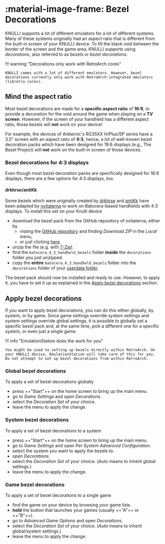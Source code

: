 # :material-image-frame: Bezel Decorations

KNULLI supports a lot of different emulators for a lot of different systems. Many of these systems originally had an aspect ratio that is different from the built-in screen of your KNULLI device. To fill the black void between the border of the screen and the game area, KNULLI supports using *decorations*, also referred to as *bezels* or *bezel decorations*.

!!! warning "Decorations only work with RetroArch cores"

    KNULLI comes with a lot of different emulators. However, bezel decorations currently only work with RetroArch-integrated emulators (libretro cores).

## Mind the aspect ratio

Most bezel decorations are made for a **specific aspect ratio** of **16:9**, to provide a decoration for the void around the game when playing on a **TV screen**. However, if the screen of your handheld has a different aspect ratio, those bezels will **not** work on your device!
    
For example, the devices of Anbernic's RG35XX H/Plus/SP series have a 3.5" screen with an aspect ratio of **4:3**, hence, a lot of well-known bezel decoration packs which have been designed for 19:6 displays (e.g., The Bezel Project) will **not** work on the built-in screen of those devices.

### Bezel decorations for 4:3 displays

Even though most bezel decoration packs are specifically designed for 16:9 displays, there are a few options for 4:3 displays, too.

#### drkhrse/antiKk

Some bezels which were originally created by [drkhrse](https://github.com/drkhrse) and [antiKk](https://github.com/antiKk) have been adapted by [nvitaterna](https://github.com/nvitaterna) to work on Batocera-based handhelds with 4:3 displays. To install this set on your Knulli device

* download the bezel pack from the GitHub repository of nvitaterna, either by
    * visting the [GitHub repository](https://github.com/nvitaterna/batocera_4_3_handheld_bezels) and finding *Download ZIP* in the *Local* menu,
    * or just clicking [here](https://github.com/nvitaterna/batocera_4_3_handheld_bezels/archive/refs/heads/main.zip).
* unzip the file (e.g. with [7-Zip](https://7-zip.org/)).
* find the `batocera_4_3_handheld_bezels` folder **inside** the `decorations` folder you just unzipped.
* copy the **entire** `batocera_4_3_handheld_bezels` folder into the `decorations` folder of your  [userdata folder](../../play/add-games/game-storage).

The bezel pack should now be installed and ready to use. However, to apply it, you have to set it up as explained in the [Apply bezel decorations](#apply-bezel-decorations) section.

## Apply bezel decorations

If you want to apply bezel decorations, you can do this either globally, by system, or by game. Since game settings override system settings and system settings override global settings, it is possible to globally set a specific bezel pack and, at the same time, pick a different one for a specific system, or even just a single game.

!!! info "EmulationStation does the work for you"

    You might be used to setting up bezels directly within RetroArch. On your KNULLI device, EmulationStation will take care of this for you. Do not attempt to set up bezel decorations from within RetroArch.

### Global bezel decorations

To apply a set of bezel decorations globally

* press ++"Start"++ on the home screen to bring up the main menu.
* go to *Game Settings* and open *Decorations*.
* select the *Decoration Set* of your choice.
* leave the menu to apply the change.

### System bezel decorations

To apply a set of bezel decorations to a system

* press ++"Start"++ on the home screen to bring up the main menu.
* go to *Game Settings* and open *Per System Advanced Configuration*.
* select the system you want to apply the bezels to.
* open *Decorations*.
* select the *Decoration Set* of your choice. (*Auto* means to inherit global settings.)
* leave the menu to apply the change.

### Game bezel decorations

To apply a set of bezel decorations to a single game

* find the game on your device by browsing your game lists.
* **hold** the button that launches your games (usually ++"A"++ or ++"B"++).
* go to *Advanced Game Options* and open *Decorations*.
* select the *Decoration Set* of your choice. (*Auto* means to inherit global/system settings.)
* leave the menu to apply the change.
